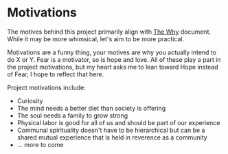 # Motivations

The motives behind this project primarily align with [The Why](the%20why.md) document. While it may be more whimsical, let's aim to be more practical.

Motivations are a funny thing, your motives are why you actually intend to do X or Y. Fear is a motivator, so is hope and love. All of these play a part in the project  motivations, but my heart asks me to lean toward Hope instead of Fear, I hope to reflect that here.

Project motivations include:
- Curiosity
- The mind needs a better diet than society is offering
- The soul needs a family to grow strong
- Physical labor is good for all of us and should be part of our experience
- Communal spirituality doesn't have to be hierarchical but can be a shared mutual experience that is held in reverence as a community
- ... more to come
